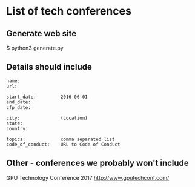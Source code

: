 List of tech conferences
==========================

Generate web site
--------------------------

$ python3 generate.py

Details should include
------------------------

```
name:
url:

start_date:         2016-06-01
end_date:
cfp_date:

city:               (Location)
state:
country:

topics:             comma separated list
code_of_conduct:    URL to Code of Conduct
```




Other - conferences we probably won't include
------------
GPU Technology Conference 2017 http://www.gputechconf.com/ 

